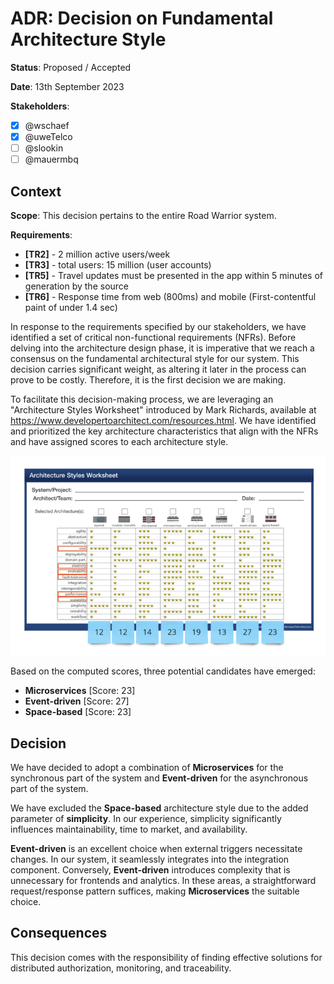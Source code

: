 # ADR: Decision on Fundamental Architecture Style

**Status**: Proposed / Accepted

**Date**: 13th September 2023

**Stakeholders**:

- [x] @wschaef
- [x] @uweTelco
- [ ] @slookin
- [ ] @mauermbq

## Context

**Scope**: This decision pertains to the entire Road Warrior system.

**Requirements**:

- **[TR2]** - 2 million active users/week
- **[TR3]** - total users: 15 million (user accounts)
- **[TR5]** - Travel updates must be presented in the app within 5 minutes of generation by the source
- **[TR6]** - Response time from web (800ms) and mobile (First-contentful paint of under 1.4 sec)

In response to the requirements specified by our stakeholders, we have identified a set of critical non-functional requirements (NFRs). Before delving into the architecture design phase, it is imperative that we reach a consensus on the fundamental architectural style for our system. This decision carries significant weight, as altering it later in the process can prove to be costly. Therefore, it is the first decision we are making.

To facilitate this decision-making process, we are leveraging an "Architecture Styles Worksheet" introduced by Mark Richards, available at https://www.developertoarchitect.com/resources.html. We have identified and prioritized the key architecture characteristics that align with the NFRs and have assigned scores to each architecture style.

![Architecture Styles Worksheet](../img/ArchitectureStylesWorksheet.png)

Based on the computed scores, three potential candidates have emerged:

- **Microservices** [Score: 23]
- **Event-driven** [Score: 27]
- **Space-based** [Score: 23]

## Decision

We have decided to adopt a combination of **Microservices** for the synchronous part of the system and **Event-driven** for the asynchronous part of the system.

We have excluded the **Space-based** architecture style due to the added parameter of **simplicity**. In our experience, simplicity significantly influences maintainability, time to market, and availability.

**Event-driven** is an excellent choice when external triggers necessitate changes. In our system, it seamlessly integrates into the integration component. Conversely, **Event-driven** introduces complexity that is unnecessary for frontends and analytics. In these areas, a straightforward request/response pattern suffices, making **Microservices** the suitable choice.

## Consequences

This decision comes with the responsibility of finding effective solutions for distributed authorization, monitoring, and traceability.
